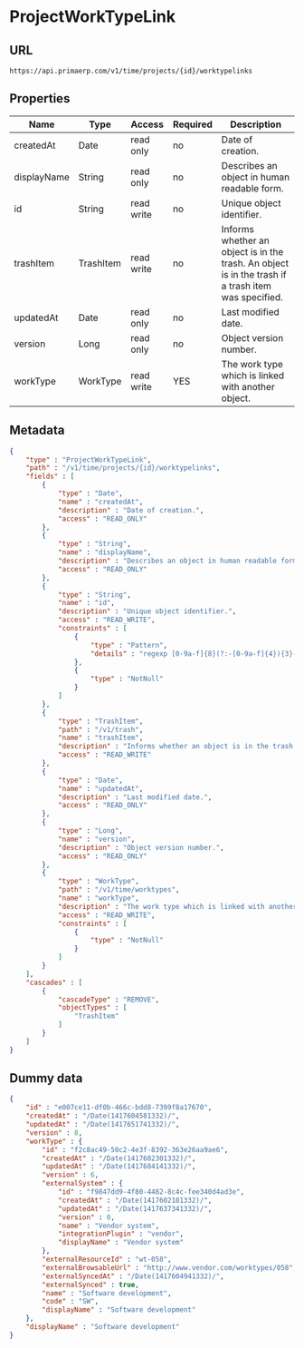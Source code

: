 ProjectWorkTypeLink
==

## URL

	https://api.primaerp.com/v1/time/projects/{id}/worktypelinks

## Properties

| Name        | Type      | Access     | Required                                                               | Description                                                                                         |
|-------------|-----------|------------|------------------------------------------------------------------------|-----------------------------------------------------------------------------------------------------|
| createdAt   | Date      | read only  | no                                                                     | Date of creation.                                                                                   |
| displayName | String    | read only  | no                                                                     | Describes an object in human readable form.                                                         |
| id          | String    | read write | no                                                                     | Unique object identifier.                                                                           |
| trashItem   | TrashItem | read write | no                                                                     | Informs whether an object is in the trash. An object is in the trash if a trash item was specified. |
| updatedAt   | Date      | read only  | no                                                                     | Last modified date.                                                                                 |
| version     | Long      | read only  | no                                                                     | Object version number.                                                                              |
| workType    | WorkType  | read write | YES                                                                    | The work type which is linked with another object.                                                  |

## Metadata

```JSON
{
	"type" : "ProjectWorkTypeLink",
	"path" : "/v1/time/projects/{id}/worktypelinks",
	"fields" : [
		{
			"type" : "Date",
			"name" : "createdAt",
			"description" : "Date of creation.",
			"access" : "READ_ONLY"
		},
		{
			"type" : "String",
			"name" : "displayName",
			"description" : "Describes an object in human readable form.",
			"access" : "READ_ONLY"
		},
		{
			"type" : "String",
			"name" : "id",
			"description" : "Unique object identifier.",
			"access" : "READ_WRITE",
			"constraints" : [
				{
					"type" : "Pattern",
					"details" : "regexp [0-9a-f]{8}(?:-[0-9a-f]{4}){3}-[0-9a-f]{12}"
				},
				{
					"type" : "NotNull"
				}
			]
		},
		{
			"type" : "TrashItem",
			"path" : "/v1/trash",
			"name" : "trashItem",
			"description" : "Informs whether an object is in the trash. An object is in the trash if a trash item was specified.",
			"access" : "READ_WRITE"
		},
		{
			"type" : "Date",
			"name" : "updatedAt",
			"description" : "Last modified date.",
			"access" : "READ_ONLY"
		},
		{
			"type" : "Long",
			"name" : "version",
			"description" : "Object version number.",
			"access" : "READ_ONLY"
		},
		{
			"type" : "WorkType",
			"path" : "/v1/time/worktypes",
			"name" : "workType",
			"description" : "The work type which is linked with another object.",
			"access" : "READ_WRITE",
			"constraints" : [
				{
					"type" : "NotNull"
				}
			]
		}
	],
	"cascades" : [
		{
			"cascadeType" : "REMOVE",
			"objectTypes" : [
				"TrashItem"
			]
		}
	]
}
```

## Dummy data

```JSON
{
	"id" : "e007ce11-df0b-466c-bdd8-7399f8a17670",
	"createdAt" : "/Date(1417604581332)/",
	"updatedAt" : "/Date(1417651741332)/",
	"version" : 8,
	"workType" : {
		"id" : "f2c8ac49-50c2-4e3f-8392-363e26aa9ae6",
		"createdAt" : "/Date(1417602301332)/",
		"updatedAt" : "/Date(1417684141332)/",
		"version" : 6,
		"externalSystem" : {
			"id" : "f9847dd9-4f80-4482-8c4c-fee340d4ad3e",
			"createdAt" : "/Date(1417602181332)/",
			"updatedAt" : "/Date(1417637341332)/",
			"version" : 0,
			"name" : "Vendor system",
			"integrationPlugin" : "vendor",
			"displayName" : "Vendor system"
		},
		"externalResourceId" : "wt-058",
		"externalBrowsableUrl" : "http://www.vendor.com/worktypes/058",
		"externalSyncedAt" : "/Date(1417604941332)/",
		"externalSynced" : true,
		"name" : "Software development",
		"code" : "SW",
		"displayName" : "Software development"
	},
	"displayName" : "Software development"
}
```
